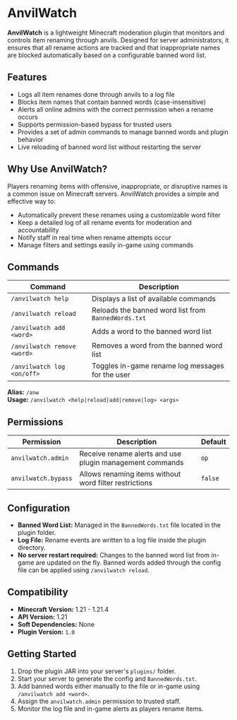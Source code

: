 # AnvilWatch

**AnvilWatch** is a lightweight Minecraft moderation plugin that monitors and controls item renaming through anvils. Designed for server administrators, it ensures that all rename actions are tracked and that inappropriate names are blocked automatically based on a configurable banned word list.

## Features

- Logs all item renames done through anvils to a log file
- Blocks item names that contain banned words (case-insensitive)
- Alerts all online admins with the correct permission when a rename occurs
- Supports permission-based bypass for trusted users
- Provides a set of admin commands to manage banned words and plugin behavior
- Live reloading of banned word list without restarting the server

## Why Use AnvilWatch?

Players renaming items with offensive, inappropriate, or disruptive names is a common issue on Minecraft servers. AnvilWatch provides a simple and effective way to:

- Automatically prevent these renames using a customizable word filter
- Keep a detailed log of all rename events for moderation and accountability
- Notify staff in real time when rename attempts occur
- Manage filters and settings easily in-game using commands

## Commands

| Command | Description |
|--------|-------------|
| `/anvilwatch help` | Displays a list of available commands |
| `/anvilwatch reload` | Reloads the banned word list from `BannedWords.txt` |
| `/anvilwatch add <word>` | Adds a word to the banned word list |
| `/anvilwatch remove <word>` | Removes a word from the banned word list |
| `/anvilwatch log <on/off>` | Toggles in-game rename log messages for the user |

**Alias:** `/anw`  
**Usage:** `/anvilwatch <help|reload|add|remove|log> <args>`

## Permissions

| Permission | Description | Default |
|------------|-------------|---------|
| `anvilwatch.admin` | Receive rename alerts and use plugin management commands | `op` |
| `anvilwatch.bypass` | Allows renaming items without word filter restrictions | `false` |

## Configuration

- **Banned Word List:** Managed in the `BannedWords.txt` file located in the plugin folder.
- **Log File:** Rename events are written to a log file inside the plugin directory.
- **No server restart required:** Changes to the banned word list from in-game are updated on the fly. Banned words added through the config file can be applied using `/anvilwatch reload`.

## Compatibility

- **Minecraft Version:** 1.21 - 1.21.4
- **API Version:** 1.21
- **Soft Dependencies:** None
- **Plugin Version:** `1.0`

## Getting Started

1. Drop the plugin JAR into your server's `plugins/` folder.
2. Start your server to generate the config and `BannedWords.txt`.
3. Add banned words either manually to the file or in-game using `/anvilwatch add <word>`.
4. Assign the `anvilwatch.admin` permission to trusted staff.
5. Monitor the log file and in-game alerts as players rename items.